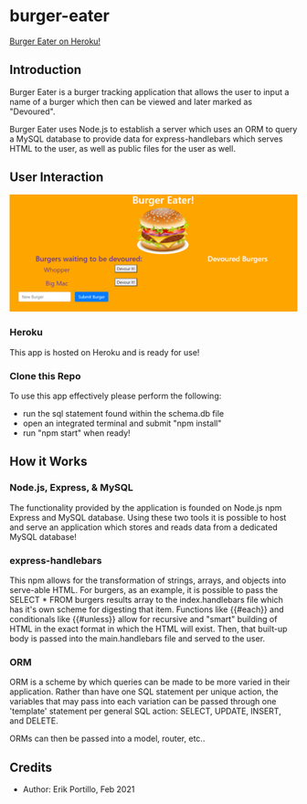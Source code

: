 # burger-eater

[Burger Eater on Heroku!](https://sheltered-river-10363.herokuapp.com/)

## Introduction

Burger Eater is a burger tracking application that allows the user to input a name of a burger which then can be viewed and later marked as "Devoured".

Burger Eater uses Node.js to establish a server which uses an ORM to query a MySQL database to provide data for express-handlebars which serves HTML to the user, as well as public files for the user as well.

## User Interaction

![Burger Eater Home](/public/assets/img/app.PNG)

### Heroku
This app is hosted on Heroku and is ready for use!

### Clone this Repo
To use this app effectively please perform the following:
* run the sql statement found within the schema.db file
* open an integrated terminal and submit "npm install"
* run "npm start" when ready!

## How it Works

### Node.js, Express, & MySQL
The functionality provided by the application is founded on Node.js npm Express and MySQL database. Using these two tools it is possible to host and serve an application which stores and reads data from a dedicated MySQL database!

### express-handlebars
This npm allows for the transformation of strings, arrays, and objects into serve-able HTML. For burgers, as an example, it is possible to pass the SELECT * FROM burgers results array to the index.handlebars file which has it's own scheme for digesting that item. Functions like {{#each}} and conditionals like {{#unless}} allow for recursive and "smart" building of HTML in the exact format in which the HTML will exist. Then, that built-up body is passed into the main.handlebars file and served to the user.

### ORM
ORM is a scheme by which queries can be made to be more varied in their application. Rather than have one SQL statement per unique action, the variables that may pass into each variation can be passed through one 'template' statement per general SQL action: SELECT, UPDATE, INSERT, and DELETE.

ORMs can then be passed into a model, router, etc..

## Credits

* Author: Erik Portillo, Feb 2021

